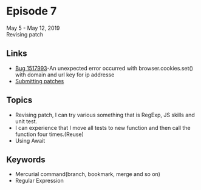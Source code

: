 # Episode 7
May 5 - May 12, 2019  
Revising patch

## Links
* [Bug 1517993](https://bugzilla.mozilla.org/show_bug.cgi?id=1517993)-An unexpected error occurred with browser.cookies.set() with domain and url key for ip addresse
* [Submitting patches](https://phabricator.services.mozilla.com/D29933)

## Topics
* Revising patch, I can try various something that is RegExp, JS skills and unit test.
* I can experience that I move all tests to new function and then call the function four times.(Reuse)
* Using Await

## Keywords
* Mercurial command(branch, bookmark, merge and so on)
* Regular Expression
